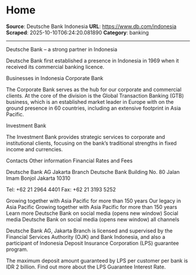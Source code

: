 # Home

**Source**: Deutsche Bank Indonesia
**URL**: https://www.db.com/indonesia
**Scraped**: 2025-10-10T06:24:20.081890
**Category**: banking

---

Deutsche Bank – a strong partner in Indonesia

Deutsche Bank first established a presence in Indonesia in 1969 when it received its commercial banking licence.

Businesses in Indonesia
Corporate Bank

The Corporate Bank serves as the hub for our corporate and commercial clients. At the core of the division is the Global Transaction Banking (GTB) business, which is an established market leader in Europe with on the ground presence in 60 countries, including an extensive footprint in Asia Pacific.

Investment Bank

The Investment Bank provides strategic services to corporate and institutional clients, focusing on the bank’s traditional strengths in fixed income and currencies.

Contacts
Other information
Financial Rates and Fees

Deutsche Bank AG
Jakarta Branch
Deutsche Bank Building
No. 80 Jalan Imam Bonjol
Jakarta 10310

Tel: +62 21 2964 4401
Fax: +62 21 3193 5252

Growing together with Asia Pacific for more than 150 years
Our legacy in Asia Pacific
Growing together with Asia Pacific for more than 150 years
Learn more
Deutsche Bank on social media (opens new window)
Social media
Deutsche Bank on social media (opens new window)
all channels

Deutsche Bank AG, Jakarta Branch is licensed and supervised by the Financial Services Authority (OJK) and Bank Indonesia, and also a participant of Indonesia Deposit Insurance Corporation (LPS) guarantee program.

The maximum deposit amount guaranteed by LPS per customer per bank is IDR 2 billion. Find out more about the LPS Guarantee Interest Rate.
